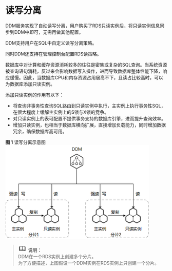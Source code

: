 # 读写分离<a name="ddm-zh-ug-180810003"></a>

DDM服务实现了自动读写分离，用户购买了RDS只读实例后，将只读实例信息同步到DDM中即可，无需再做其他配置。

DDM支持用户在SQL中自定义读写分离策略。

同时DDM还支持在管理控制台配置RDS读策略。

数据库中对计算和缓存资源消耗较多的往往是密集或复杂的SQL查询。当系统资源被查询语句消耗，反过来会影响数据写入操作，进而导致数据库整体性能下降，响应缓慢。因此，当数据库CPU和内存资源占用居高不下，且读占比较高时，可以为数据库添加只读实例。

添加只读实例的作用有以下：

-   将查询非事务性查询SQL路由到只读实例中执行，主实例上执行事务性SQL，在很大程度上缓解主实例上的S锁与X锁的竞争。
-   对只读实例上的表可配置不提供事务支持的数据库引擎，进而提升查询效率。
-   增加只读实例，也相当于数据库横向扩展，直接增加负载能力，同时增加数据冗余，确保数据库高可用。

**图 1**  读写分离示意图<a name="fig1993119575114"></a>  
![](figures/读写分离示意图.png "读写分离示意图")

>![](public_sys-resources/icon-note.gif) **说明：**   
>DDM在一个RDS实例上创建多个分片。  
>为了方便描述，上图假设一个DDM实例在RDS实例上只创建一个分片。  

